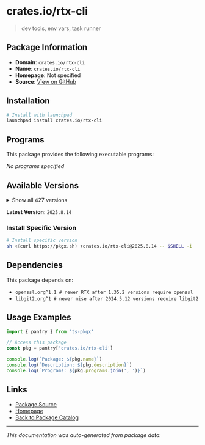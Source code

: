 # crates.io/rtx-cli

> dev tools, env vars, task runner

## Package Information

- **Domain**: `crates.io/rtx-cli`
- **Name**: `crates.io/rtx-cli`
- **Homepage**: Not specified
- **Source**: [View on GitHub](https://github.com/pkgxdev/pantry/tree/main/projects/crates.io/rtx-cli/package.yml)

## Installation

```bash
# Install with launchpad
launchpad install crates.io/rtx-cli
```

## Programs

This package provides the following executable programs:

*No programs specified*

## Available Versions

<details>
<summary>Show all 427 versions</summary>

- `2025.8.14`, `2025.8.13`, `2025.8.12`, `2025.8.11`, `2025.8.10`
- `2025.8.9`, `2025.8.8`, `2025.8.7`, `2025.8.6`, `2025.8.5`
- `2025.8.4`, `2025.8.3`, `2025.8.2`, `2025.8.1`, `2025.8.0`
- `2025.7.32`, `2025.7.31`, `2025.7.30`, `2025.7.29`, `2025.7.28`
- `2025.7.27`, `2025.7.26`, `2025.7.25`, `2025.7.24`, `2025.7.21`
- `2025.7.20`, `2025.7.19`, `2025.7.18`, `2025.7.17`, `2025.7.16`
- `2025.7.15`, `2025.7.14`, `2025.7.13`, `2025.7.12`, `2025.7.11`
- `2025.7.10`, `2025.7.9`, `2025.7.8`, `2025.7.7`, `2025.7.4`
- `2025.7.3`, `2025.7.2`, `2025.7.1`, `2025.7.0`, `2025.6.8`
- `2025.6.7`, `2025.6.6`, `2025.6.5`, `2025.6.4`, `2025.6.3`
- `2025.6.2`, `2025.6.1`, `2025.6.0`, `2025.5.17`, `2025.5.16`
- `2025.5.15`, `2025.5.14`, `2025.5.13`, `2025.5.12`, `2025.5.11`
- `2025.5.10`, `2025.5.9`, `2025.5.8`, `2025.5.6`, `2025.5.5`
- `2025.5.4`, `2025.5.3`, `2025.5.2`, `2025.5.1`, `2025.5.0`
- `2025.4.12`, `2025.4.11`, `2025.4.10`, `2025.4.9`, `2025.4.8`
- `2025.4.7`, `2025.4.6`, `2025.4.5`, `2025.4.4`, `2025.4.3`
- `2025.4.2`, `2025.4.1`, `2025.4.0`, `2025.3.11`, `2025.3.10`
- `2025.3.7`, `2025.3.6`, `2025.3.3`, `2025.3.2`, `2025.3.1`
- `2025.3.0`, `2025.2.9`, `2025.2.8`, `2025.2.7`, `2025.2.6`
- `2025.2.5`, `2025.2.4`, `2025.2.3`, `2025.2.2`, `2025.2.1`
- `2025.2.0`, `2025.1.17`, `2025.1.16`, `2025.1.15`, `2025.1.14`
- `2025.1.13`, `2025.1.9`, `2025.1.8`, `2025.1.7`, `2025.1.6`
- `2025.1.5`, `2025.1.4`, `2025.1.3`, `2025.1.2`, `2025.1.1`
- `2025.1.0`, `2024.12.24`, `2024.12.23`, `2024.12.22`, `2024.12.21`
- `2024.12.20`, `2024.12.19`, `2024.12.18`, `2024.12.17`, `2024.12.16`
- `2024.12.15`, `2024.12.14`, `2024.12.13`, `2024.12.12`, `2024.12.11`
- `2024.12.10`, `2024.12.9`, `2024.12.8`, `2024.12.7`, `2024.12.6`
- `2024.12.5`, `2024.12.4`, `2024.12.3`, `2024.12.2`, `2024.12.1`
- `2024.12.0`, `2024.11.37`, `2024.11.36`, `2024.11.35`, `2024.11.34`
- `2024.11.33`, `2024.11.32`, `2024.11.31`, `2024.11.30`, `2024.11.29`
- `2024.11.28`, `2024.11.27`, `2024.11.26`, `2024.11.25`, `2024.11.24`
- `2024.11.23`, `2024.11.22`, `2024.11.21`, `2024.11.20`, `2024.11.19`
- `2024.11.18`, `2024.11.17`, `2024.11.16`, `2024.11.15`, `2024.11.14`
- `2024.11.13`, `2024.11.12`, `2024.11.11`, `2024.11.10`, `2024.11.9`
- `2024.11.8`, `2024.11.7`, `2024.11.6`, `2024.11.5`, `2024.11.4`
- `2024.11.3`, `2024.11.2`, `2024.11.1`, `2024.11.0`, `2024.10.13`
- `2024.10.12`, `2024.10.11`, `2024.10.10`, `2024.10.9`, `2024.10.8`
- `2024.10.7`, `2024.10.5`, `2024.10.4`, `2024.10.3`, `2024.10.2`
- `2024.10.1`, `2024.10.0`, `2024.9.13`, `2024.9.12`, `2024.9.11`
- `2024.9.10`, `2024.9.9`, `2024.9.8`, `2024.9.7`, `2024.9.6`
- `2024.9.5`, `2024.9.4`, `2024.9.3`, `2024.9.2`, `2024.9.1`
- `2024.9.0`, `2024.8.15`, `2024.8.14`, `2024.8.13`, `2024.8.12`
- `2024.8.11`, `2024.8.10`, `2024.8.9`, `2024.8.8`, `2024.8.7`
- `2024.8.6`, `2024.8.5`, `2024.8.4`, `2024.8.3`, `2024.8.2`
- `2024.8.1`, `2024.8.0`, `2024.7.5`, `2024.7.4`, `2024.7.3`
- `2024.7.2`, `2024.7.1`, `2024.7.0`, `2024.6.6`, `2024.6.5`
- `2024.6.4`, `2024.6.3`, `2024.6.2`, `2024.6.1`, `2024.6.0`
- `2024.5.28`, `2024.5.27`, `2024.5.26`, `2024.5.25`, `2024.5.24`
- `2024.5.23`, `2024.5.22`, `2024.5.21`, `2024.5.20`, `2024.5.19`
- `2024.5.18`, `2024.5.17`, `2024.5.16`, `2024.5.15`, `2024.5.14`
- `2024.5.13`, `2024.5.12`, `2024.5.11`, `2024.5.10`, `2024.5.9`
- `2024.5.8`, `2024.5.7`, `2024.5.6`, `2024.5.5`, `2024.5.4`
- `2024.5.3`, `2024.5.2`, `2024.5.1`, `2024.5.0`, `2024.4.12`
- `2024.4.11`, `2024.4.10`, `2024.4.9`, `2024.4.8`, `2024.4.7`
- `2024.4.6`, `2024.4.5`, `2024.4.4`, `2024.4.3`, `2024.4.2`
- `2024.4.1`, `2024.4.0`, `2024.3.11`, `2024.3.10`, `2024.3.9`
- `2024.3.8`, `2024.3.7`, `2024.3.6`, `2024.3.2`, `2024.3.1`
- `2024.2.19`, `2024.2.18`, `2024.2.17`, `2024.2.16`, `2024.2.15`
- `2024.2.14`, `2024.2.13`, `2024.2.12`, `2024.2.11`, `2024.2.10`
- `2024.2.9`, `2024.2.8`, `2024.2.7`, `2024.2.6`, `2024.2.5`
- `2024.2.4`, `2024.2.3`, `2024.2.2`, `2024.2.1`, `2024.2.0`
- `2024.1.35`, `2024.1.34`, `2024.1.33`, `2024.1.32`, `2024.1.30`
- `2024.1.28`, `2024.1.27`, `2024.1.26`, `2024.1.25`, `2024.1.24`
- `2024.1.23`, `2024.1.22`, `2024.1.21`, `2024.1.20`, `2024.1.19`
- `2024.1.18`, `2024.1.16`, `2024.1.15`, `2024.1.14`, `2024.1.13`
- `2024.1.12`, `2024.1.11`, `2024.1.10`, `2024.1.9`, `2024.1.7`
- `2024.1.6`, `2024.1.5`, `2024.1.4`, `2024.1.3`, `2024.1.2`
- `2024.1.0`, `2024.0.0`, `2023.12.40`, `2023.12.39`, `2023.12.38`
- `2023.12.37`, `2023.12.36`, `2023.12.35`, `2023.12.34`, `2023.12.33`
- `2023.12.32`, `2023.12.31`, `2023.12.30`, `2023.12.29`, `2023.12.28`
- `2023.12.27`, `2023.12.26`, `2023.12.25`, `2023.12.24`, `2023.12.23`
- `2023.12.22`, `2023.12.21`, `2023.12.20`, `2023.12.19`, `2023.12.18`
- `2023.12.17`, `2023.12.9`, `2023.12.8`, `2023.12.7`, `2023.12.6`
- `2023.12.5`, `2023.12.3`, `2023.12.2`, `2023.12.1`, `2023.12.0`
- `2023.11.9`, `2023.11.8`, `2023.11.7`, `2023.11.5`, `2023.11.4`
- `2023.11.3`, `2023.11.2`, `2023.11.1`, `2023.11.0`, `2023.10.2`
- `2023.10.1`, `2023.10.0`, `2023.9.2`, `2023.9.1`, `2023.9.0`
- `2023.8.10`, `2023.8.9`, `2023.8.7`, `2023.8.6`, `2023.8.4`
- `2023.8.3`, `2023.8.2`, `2023.8.1`, `2023.8.0`, `1.35.8`
- `1.35.7`, `1.35.6`, `1.35.2`, `1.35.1`, `1.35.0`
- `1.34.2`, `1.34.1`, `1.34.0`, `1.33.0`, `1.32.5`
- `1.32.4`, `1.32.3`, `1.32.2`, `1.32.1`, `1.32.0`
- `1.31.0`, `1.30.6`, `1.30.5`, `1.30.4`, `1.30.3`
- `1.30.1`, `1.30.0`, `1.29.7`, `1.29.6`, `1.29.5`
- `1.29.4`, `1.29.3`, `1.29.2`, `1.29.1`, `1.29.0`
- `1.28.6`, `1.28.5`

</details>

**Latest Version**: `2025.8.14`

### Install Specific Version

```bash
# Install specific version
sh <(curl https://pkgx.sh) +crates.io/rtx-cli@2025.8.14 -- $SHELL -i
```

## Dependencies

This package depends on:

- `openssl.org^1.1 # newer RTX after 1.35.2 versions require openssl`
- `libgit2.org^1 # newer mise after 2024.5.12 versions require libgit2`

## Usage Examples

```typescript
import { pantry } from 'ts-pkgx'

// Access this package
const pkg = pantry['crates.io/rtx-cli']

console.log(`Package: ${pkg.name}`)
console.log(`Description: ${pkg.description}`)
console.log(`Programs: ${pkg.programs.join(', ')}`)
```

## Links

- [Package Source](https://github.com/pkgxdev/pantry/tree/main/projects/crates.io/rtx-cli/package.yml)
- [Homepage](#)
- [Back to Package Catalog](../../../package-catalog.md)

---

*This documentation was auto-generated from package data.*
